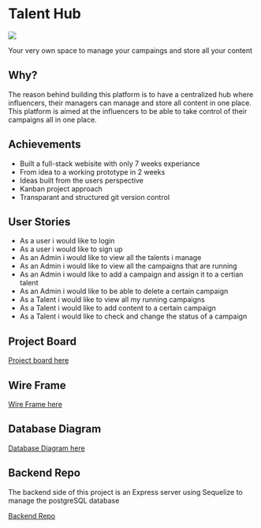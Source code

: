 # Talent Hub


![](https://media.giphy.com/media/W3QMaAwnr6Bche2mcG/giphy.gif)

Your very own space to manage your campaings and store all your content

## Why?

The reason behind building this platform is to have a centralized hub where influencers, their managers can manage and store all content in one place. This platform is aimed at the influencers to be able to take control of their campaigns all in one place.

## Achievements

- Built a full-stack webisite with only 7 weeks experiance 
- From idea to a working prototype in 2 weeks
- Ideas built from the users perspective
- Kanban project approach
- Transparant and structured git version control

## User Stories 

- As a user i would like to login
- As a user i would like to sign up
- As an Admin i would like to view all the talents i manage 
- As an Admin i would like to view all the campaigns that are running 
- As an Admin i would like to add a campaign and assign it to a certian talent 
- As an Admin i would like to be able to delete a certain campaign 
- As a Talent i would like to view all my running campaigns 
- As a Talent i would like to add content to a certain campaign 
- As a Talent i would like to check and change the status of a campaign 


## Project Board 

[Project board here](https://github.com/users/oliverclaxton/projects/1)

## Wire Frame

[Wire Frame here](https://docs.google.com/presentation/d/1Y3aKgCJtrKtGZswOS-4YPkM71f1rA-ce7fMzWfqyu0w/edit?usp=sharing)

## Database Diagram

[Database Diagram here](https://dbdiagram.io/d/5fbaba923a78976d7b7cf0ad)

## Backend Repo

The backend side of this project is an Express server using Sequelize to manage the postgreSQL database

[Backend Repo](https://github.com/oliverclaxton/Talent-Hub-Server)











